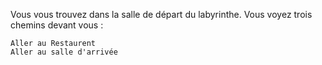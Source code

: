 Vous vous trouvez dans la salle de départ du labyrinthe. Vous voyez trois chemins devant vous :

    
    Aller au Restaurent
    Aller au salle d'arrivée





